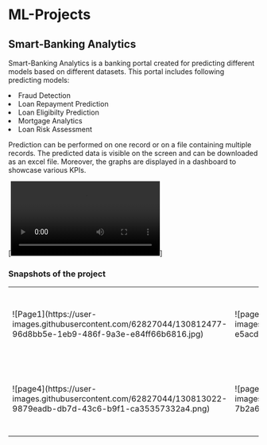 # ML-Projects

## Smart-Banking Analytics
Smart-Banking Analytics is a banking portal created for predicting different models based on different datasets. This portal includes following predicting models: 

<li> Fraud Detection </li>
<li> Loan Repayment Prediction </li>
<li> Loan Eligibilty Prediction </li>
<li> Mortgage Analytics </li>
<li> Loan Risk Assessment </li> 

Prediction can be performed on one record or on a file containing multiple records. The predicted data is visible on the screen and can be downloaded as an excel file. Moreover, the graphs are displayed in a dashboard to showcase various KPIs. 

[![Click here to view the demo file](fraudDetection.mp4)]

### Snapshots of the project
<table> 
  <tr>
    <td width=33% height = 150>![Page1](https://user-images.githubusercontent.com/62827044/130812477-96d8bb5e-1eb9-486f-9a3e-e84ff66b6816.jpg)</td> 
    <td width=33% height = 150>![page2](https://user-images.githubusercontent.com/62827044/130812561-e5acdee0-cca1-41c7-9fbc-a0ad5fa7c6aa.png) </td>
    <td width=33% height = 150>![page3](https://user-images.githubusercontent.com/62827044/130812936-e412e6af-f0c7-4816-9057-7fa0a875113a.jpg)
</td> 
  </tr>
  <tr>
   <td width=33% height = 150>![page4](https://user-images.githubusercontent.com/62827044/130813022-9879eadb-db7d-43c6-b9f1-ca35357332a4.png)</td> 
   <td width=33% height = 150>![page5](https://user-images.githubusercontent.com/62827044/130813246-7b2a696a-18b4-4e56-91cc-dfb398e5421b.png)</td>
   <td width=33% height = 150>![page6](https://user-images.githubusercontent.com/62827044/130813338-7740f39f-482b-4750-ac77-e552d4c6e42d.png)</td>
  </tr>
 </table>

  
